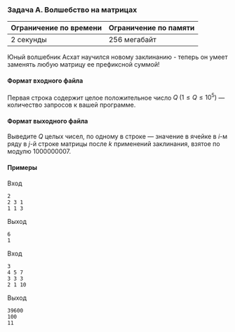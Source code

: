 ### Задача A. Волшебство на матрицах

| Ограничение по времени | Ограничение по памяти |
| :--------------------- | :-------------------- |
| 2 секунды              | 256 мегабайт          |

Юный волшебник Асхат научился новому заклинанию - теперь он умеет заменять любую матрицу ее префиксной суммой!

#### Формат входного файла

Первая строка содержит целое положительное число $Q \; (1 \le Q \le 10^5)$ — количество запросов к вашей программе.

#### Формат выходного файла

Выведите $Q$ целых чисел, по одному в строке — значение в ячейке в $i$-м ряду в $j$-й строке матрицы после $k$ применений заклинания, взятое по модулю 1000000007.

#### Примеры

Вход

```
2
2 3 1
1 1 3
```

Выход

```
6
1
```

Вход

```
3
4 5 7
3 3 3
2 1 10
```

Выход

```
39600
100
11
```
